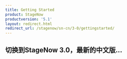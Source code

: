 ```yaml
---
title: Getting Started
product: StageNow
productversion: '5.1'
layout: redirect.html
redirect_url: /stagenow/sn-cn/3-0/gettingstarted/
---
```


## 切换到StageNow 3.0，最新的中文版...

